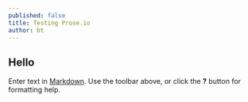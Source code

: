 ```yaml
---
published: false
title: Testing Prose.io
author: bt
---
```



## Hello

Enter text in [Markdown](http://daringfireball.net/projects/markdown/). Use the toolbar above, or click the **?** button for formatting help.
